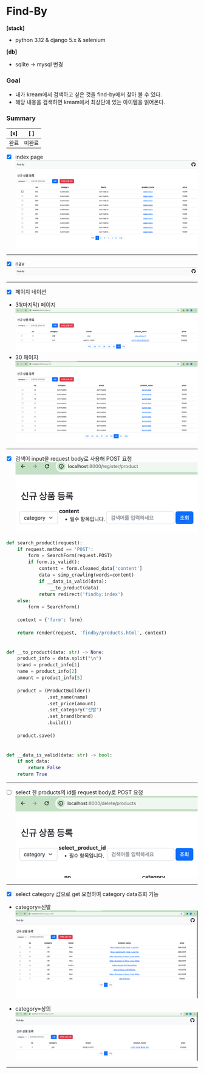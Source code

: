 # Find-By
**[stack]**
- python 3.12 & django 5.x & selenium

**[db]**
- sqlite -> mysql 변경

### Goal
- 내가 kream에서 검색하고 싶은 것을 find-by에서 찾아 볼 수 있다.
- 해당 내용을 검색하면 kream에서 최상단에 있는 아이템을 읽어온다.

 
### Summary
| [x] | [ ] |
|-----|-----|
| 완료  | 미완료 |

- [x] index page
![img_1.png](readme_image/img_1.png)

---

- [x] nav
![img.png](readme_image/img_6.png)

---

- [x] 페이지 네이션

- 31(마지막) 페이지
![img.png](readme_image/img_4.png) 
- 30 페이지
![img_1.png](readme_image/img_5.png)

---

- [x] 검색어 input을 request body로 사용해 POST 요청 
![img_2.png](readme_image/img_2.png)

```python
def search_product(request):
    if request.method == 'POST':
        form = SearchForm(request.POST)
        if form.is_valid():
            content = form.cleaned_data['content']
            data = simp_crawling(words=content)
            if __data_is_valid(data):
                __to_product(data)
            return redirect('findby:index')
    else:
        form = SearchForm()

    context = {'form': form}

    return render(request, 'findby/products.html', context)


def __to_product(data: str) -> None:
    product_info = data.split("\n")
    brand = product_info[1]
    name = product_info[2]
    amount = product_info[5]

    product = (ProductBuilder()
               .set_name(name)
               .set_price(amount)
               .set_category("신발")
               .set_brand(brand)
               .build())

    product.save()


def __data_is_valid(data: str) -> bool:
    if not data:
        return False
    return True
```


---

- [ ] select 한 products의 id를 request body로 POST 요청
![img_3.png](readme_image/img_3.png)

---

- [x] select category 값으로 get 요청하여 category data조회 기능

- category=신발
![img.png](readme_image/img_7.png)

- category=상의
![img.png](readme_image/img_8.png)

---
